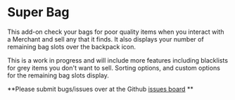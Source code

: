 # Super Bag
This add-on check your bags for poor quality items when you interact with a Merchant and sell any that it finds. It also displays your number of remaining bag slots over the backpack icon. 

This is a work in progress and will include more features including blacklists for grey items you don't want to sell. Sorting options, and custom options for the remaining bag slots display. 

**Please submit bugs/issues over at the Github [issues board](https://github.com/calivine/VendorBot/issues "issues board") **